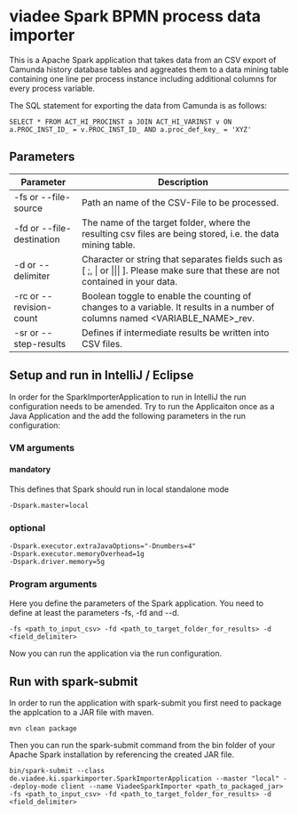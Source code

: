 # viadee Spark BPMN process data importer

This is a Apache Spark application that takes data from an CSV export of Camunda history database tables and aggreates them to a data mining table containing one line per process instance including additional columns for every process variable.

The SQL statement for exporting the data from Camunda is as follows:

	SELECT * FROM ACT_HI_PROCINST a JOIN ACT_HI_VARINST v ON a.PROC_INST_ID_ = v.PROC_INST_ID_ AND a.proc_def_key_ = 'XYZ'
	
## Parameters

Parameter                 | Description
--------------------------|------------------
-fs or --file-source      | Path an name of the CSV-File to be processed.
-fd or --file-destination | The name of the target folder, where the resulting csv files are being stored, i.e. the data mining table.
-d or --delimiter         | Character or string that separates fields such as [ ;, &#124; or &#124;&#124;&#124; ]. Please make sure that these are not contained in your data.
-rc or --revision-count   | Boolean toggle to enable the counting of changes to a variable. It results in a number of columns named <VARIABLE_NAME>_rev.
-sr or --step-results     | Defines if intermediate results be written into CSV files.


## Setup and run in IntelliJ / Eclipse
In order for the SparkImporterApplication to run in IntelliJ the run configuration needs to be amended.
Try to run the Applicaiton once as a Java Application and the add the following parameters in the run configuration:

### VM arguments

#### mandatory
This defines that Spark should run in local standalone mode

	-Dspark.master=local

### optional 
	-Dspark.executor.extraJavaOptions="-Dnumbers=4"
	-Dspark.executor.memoryOverhead=1g 
	-Dspark.driver.memory=5g

### Program arguments
Here you define the parameters of the Spark application. You need to define at least the parameters -fs, -fd and --d.

	-fs <path_to_input_csv> -fd <path_to_target_folder_for_results> -d <field_delimiter>
	
Now you can run the application via the run configuration.

## Run with spark-submit
In order to run the application with spark-submit you first need to package the applcation to a JAR file with maven.

	mvn clean package
	
Then you can run the spark-submit command from the bin folder of your Apache Spark installation by referencing the created JAR file.

	bin/spark-submit --class de.viadee.ki.sparkimporter.SparkImporterApplication --master "local" --deploy-mode client --name ViadeeSparkImporter <path_to_packaged_jar> -fs <path_to_input_csv> -fd <path_to_target_folder_for_results> -d <field_delimiter>

